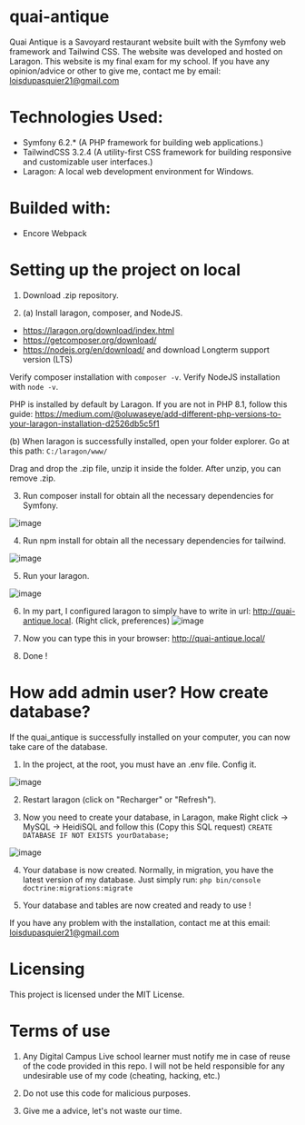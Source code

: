 # quai-antique
Quai Antique is a Savoyard restaurant website built with the Symfony web framework and Tailwind CSS. The website was developed and hosted on Laragon. This website is my final exam for my school. If you have any opinion/advice or other to give me, contact me by email: loisdupasquier21@gmail.com 

# Technologies Used:
- Symfony 6.2.* (A PHP framework for building web applications.)
- TailwindCSS 3.2.4 (A utility-first CSS framework for building responsive and customizable user interfaces.)
- Laragon: A local web development environment for Windows.

# Builded with:
- Encore Webpack
 
# Setting up the project on local
1. Download .zip repository.

2. (a) Install laragon, composer, and NodeJS.
- https://laragon.org/download/index.html
- https://getcomposer.org/download/
- https://nodejs.org/en/download/ and download Longterm support version (LTS)

Verify composer installation with `composer -v`.
Verify NodeJS installation with `node -v`. 

PHP is installed by default by Laragon.
If you are not in PHP 8.1, follow this guide: https://medium.com/@oluwaseye/add-different-php-versions-to-your-laragon-installation-d2526db5c5f1

(b) When laragon is successfully installed, open your folder explorer. Go at this path:
`C:/laragon/www/`

Drag and drop the .zip file, unzip it inside the folder. After unzip, you can remove .zip.

3. Run composer install for obtain all the necessary dependencies for Symfony.

![image](https://user-images.githubusercontent.com/58104051/220336025-ba9f2fe8-c734-475d-9095-da80cd56e35d.png)

4. Run npm install for obtain all the necessary dependencies for tailwind.

![image](https://user-images.githubusercontent.com/58104051/220336133-69e0bcca-a09c-4f6b-acef-adc07417a54c.png)

5. Run your laragon.

![image](https://user-images.githubusercontent.com/58104051/220337253-aa238652-f2b2-45cb-88d7-a8d68ffcde2c.png)


6. In my part, I configured laragon to simply have to write in url: http://quai-antique.local.
(Right click, preferences)
![image](https://user-images.githubusercontent.com/58104051/213677753-079cb3fb-48b5-405b-ab74-7290ad595240.png)

7. Now you can type this in your browser: http://quai-antique.local/

8. Done !

# How add admin user? How create database?
If the quai_antique is successfully installed on your computer, you can now take care of the database.

1. In the project, at the root, you must have an .env file. Config it.

![image](https://user-images.githubusercontent.com/58104051/220340407-dafa49db-8061-410f-aacd-20c843543ba0.png)

2. Restart laragon (click on "Recharger" or "Refresh").

3. Now you need to create your database, in Laragon, make Right click -> MySQL -> HeidiSQL and follow this
(Copy this SQL request) `CREATE DATABASE IF NOT EXISTS yourDatabase;`

![image](https://user-images.githubusercontent.com/58104051/220342720-1a742b82-fb0f-436b-ab57-f7c5c541ba68.png)

4. Your database is now created. Normally, in migration, you have the latest version of my database.
Just simply run:
`php bin/console doctrine:migrations:migrate`

5. Your database and tables are now created and ready to use !

If you have any problem with the installation, contact me at this email: loisdupasquier21@gmail.com


# Licensing
This project is licensed under the MIT License.

# Terms of use
1. Any Digital Campus Live school learner must notify me in case of reuse of the code provided in this repo. 
I will not be held responsible for any undesirable use of my code (cheating, hacking, etc.)

2. Do not use this code for malicious purposes.

3. Give me a advice, let's not waste our time.


